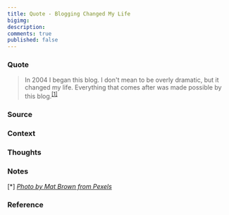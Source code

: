 ```yaml
---
title: Quote - Blogging Changed My Life
bigimg: 
description: 
comments: true
published: false
---
```


### Quote
> In 2004 I began this blog. I don't mean to be overly dramatic, but it changed my life. Everything that comes after was made possible by this blog.<sup>[[1]](#atwood-about-me)</sup>


### Source

### Context 

### Thoughts

### Notes
[<a name="series-photo">\*</a>] [*Photo by Mat Brown from Pexels*][post-photo]

### Reference

[atwood-about-me]: https://blog.codinghorror.com/about-me/
[atwood-blogging-advice]: https://blog.codinghorror.com/how-to-achieve-ultimate-blog-success-in-one-easy-step/ 

[post-photo]: https://www.pexels.com/photo/round-silver-colored-chronograph-watch-552598/
